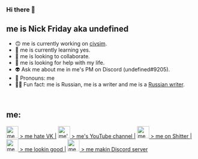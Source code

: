 ### Hi there 🗿

## me is Nick Friday aka undefined
- 🙃 me is currently working on [civsim](https://github.com/NFrid/civsim).
- 🤤 me is currently learning yes.
- 🥴 me is looking to collaborate.
- 🥳 me is looking for help with my life.
- 👽 Ask me about me in me's PM on Discord (undefined#9205).
- 🤬 Pronouns: me
- 👌🏻 Fun fact: me is Russian, me is a writer and me is a [Russian writer][vkblog].

<br />

## me:
[<img height="32" width="32" src="https://cdn.jsdelivr.net/npm/simple-icons@v3/icons/vk.svg" alt="me hate VK" /> > me hate VK |][vk]
[<img height="32" width="32" src="https://cdn.jsdelivr.net/npm/simple-icons@v3/icons/youtube.svg" alt="me's YouTube channel" /> > me's YouTube channel |][youtube]
[<img height="32" width="32" src="https://cdn.jsdelivr.net/npm/simple-icons@v3/icons/twitter.svg" alt="me on Shitter" /> > me on Shitter |][twitter]
[<img height="32" width="32" src="https://cdn.jsdelivr.net/npm/simple-icons@v3/icons/instagram.svg" alt="me lookin good" /> > me lookin good |][instagram]
[<img height="32" width="32" src="https://cdn.jsdelivr.net/npm/simple-icons@v3/icons/discord.svg" alt="me makin server on Discord" /> > me makin Discord server][discord]

[vk]: https://vk.com/nickfriday
[vkblog]: https://vk.com/nfriday
[youtube]: https://www.youtube.com/channel/UCQgv-iYqAqnIgFJ-rVVmHiA
[twitter]: https://twitter.com/nfriday5
[instagram]: https://www.instagram.com/nfriday.inst/
[discord]: https://discord.gg/Ae7Awg5
